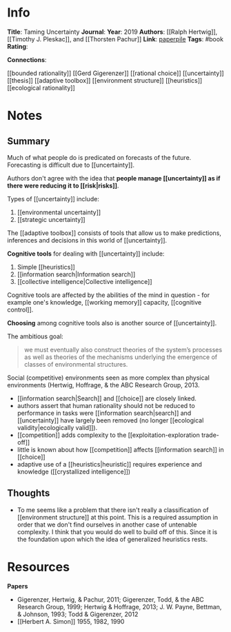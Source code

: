 # Info
**Title**: Taming Uncertainty
**Journal**: 
**Year**: 2019
**Authors**: [[Ralph Hertwig]], [[Timothy J. Pleskac]], and [[Thorsten Pachur]]
**Link**: [paperpile](chrome-extension://bomfdkbfpdhijjbeoicnfhjbdhncfhig/view.html?mp=tW9hMZll)
**Tags**: #book 
**Rating**:

**Connections**:

[[bounded rationality]]
[[Gerd Gigerenzer]]
[[rational choice]]
[[uncertainty]]
[[thesis]]
[[adaptive toolbox]]
[[environment structure]]
[[heuristics]]
[[ecological rationality]]

# Notes
## Summary
Much of what people do is predicated on forecasts of the future.
Forecasting is difficult due to [[uncertainty]].

Authors don't agree with the idea that **people manage [[uncertainty]] as if there were reducing it to [[risk|risks]]**.

Types of [[uncertainty]] include:
1. [[environmental uncertainty]]
2. [[strategic uncertainty]]

The [[adaptive toolbox]] consists of tools that allow us to make predictions, inferences and decisions in this world of [[uncertainty]].

**Cognitive tools** for dealing with [[uncertainty]] include:
1. Simple [[heuristics]]
2. [[information search|Information search]]
3. [[collective intelligence|Collective intelligence]]

Cognitive tools are affected by the abilities of the mind in question - for example one's knowledge, [[working memory]] capacity, [[cognitive control]].

**Choosing** among cognitive tools also is another source of [[uncertainty]].

The ambitious goal:
>we  must  eventually  also  construct  theories  of  the  system’s  processes as well as theories of the mechanisms underlying the emergence of classes of environmental structures. 


Social (competitive) environments seen as more complex than physical environments (Hertwig,  Hoffrage,  &  the  ABC  Research  Group,  2013.

- [[information search|Search]] and [[choice]] are closely linked.
- authors assert that human rationality should not be reduced to  performance in tasks were [[information search|search]] and [[uncertainty]] have largely been removed (no longer [[ecological validity|ecologically valid]]).
- [[competition]] adds complexity to the [[exploitation-exploration trade-off]]
- little is known about how [[competition]] affects [[information search]] in [[choice]]
- adaptive use of a [[heuristics|heuristic]] requires experience and knowledge ([[crystallized intelligence]])

## Thoughts
- To me seems like a problem that there isn't really a classification of [[environment structure]] at this point. This is a required assumption in order that we don't find ourselves in another case of untenable complexity. I think that you would do well to build off of this. Since it is the foundation upon which the idea of generalized heuristics rests.


# Resources
**Papers**
- Gigerenzer, Hertwig, & Pachur, 2011; Gigerenzer, Todd, & the ABC Research Group, 1999; Hertwig & Hoffrage, 2013; J. W. Payne, Bettman, & Johnson, 1993; Todd & Gigerenzer, 2012
- [[Herbert A. Simon]] 1955, 1982, 1990